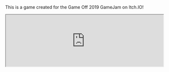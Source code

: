 This is a game created for the Game Off 2019 GameJam on Itch.IO!
<iframe src="https://itch.io/embed/509487?linkback=true&amp;bg_color=222222&amp;fg_color=eeeeee&amp;link_color=004000&amp;border_color=363636" width="100%" height="167px">